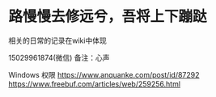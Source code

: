 # 路慢慢去修远兮，吾将上下蹦跶
相关的日常的记录在wiki中体现

15029961874(微信) 备注：心声

Windows 权限
https://www.anquanke.com/post/id/87292
https://www.freebuf.com/articles/web/259256.html
